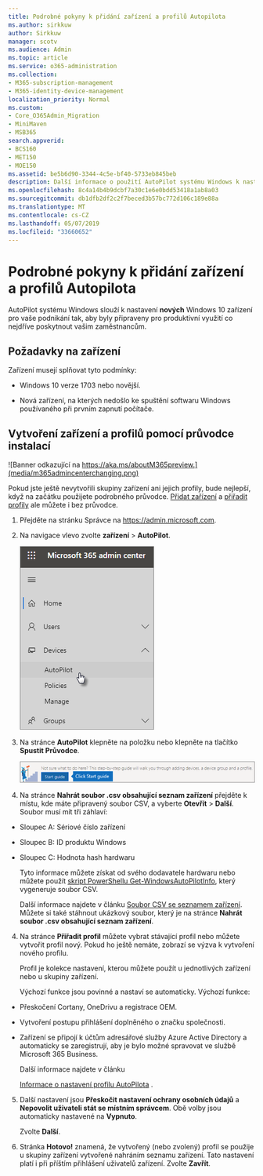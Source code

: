 ```yaml
---
title: Podrobné pokyny k přidání zařízení a profilů Autopilota
ms.author: sirkkuw
author: Sirkkuw
manager: scotv
ms.audience: Admin
ms.topic: article
ms.service: o365-administration
ms.collection:
- M365-subscription-management
- M365-identity-device-management
localization_priority: Normal
ms.custom:
- Core_O365Admin_Migration
- MiniMaven
- MSB365
search.appverid:
- BCS160
- MET150
- MOE150
ms.assetid: be5b6d90-3344-4c5e-bf40-5733eb845beb
description: Další informace o použití AutoPilot systému Windows k nastavení nových Windows 10 zařízení pro vaše podnikání.
ms.openlocfilehash: 8c4a14b4b9dcbf7a30c1e6e0bdd53418a1ab8a03
ms.sourcegitcommit: db1dfb2df2c2f7beced3b57bc772d106c189e88a
ms.translationtype: MT
ms.contentlocale: cs-CZ
ms.lasthandoff: 05/07/2019
ms.locfileid: "33660652"
---
```

# <a name="use-the-step-by-step-guide-to-add-autopilot-devices-and-profile"></a>Podrobné pokyny k přidání zařízení a profilů Autopilota

AutoPilot systému Windows slouží k nastavení **nových** Windows 10 zařízení pro vaše podnikání tak, aby byly připraveny pro produktivní využití co nejdříve poskytnout vašim zaměstnancům.
  
## <a name="device-requirements"></a>Požadavky na zařízení

Zařízení musejí splňovat tyto podmínky:
  
- Windows 10 verze 1703 nebo novější.
    
- Nová zařízení, na kterých nedošlo ke spuštění softwaru Windows používaného při prvním zapnutí počítače.
    
## <a name="use-the-setup-guide-to-create-devices-and-profiles"></a>Vytvoření zařízení a profilů pomocí průvodce instalací

![Banner odkazující na https://aka.ms/aboutM365preview.](media/m365admincenterchanging.png)

Pokud jste ještě nevytvořili skupiny zařízení ani jejich profily, bude nejlepší, když na začátku použijete podrobného průvodce. [Přidat zařízení](create-and-edit-autopilot-devices.md) a [přiřadit profily](create-and-edit-autopilot-profiles.md) ale můžete i bez průvodce. 
  
1. Přejděte na stránku Správce na <a href="https://go.microsoft.com/fwlink/p/?linkid=837890" target="_blank">https://admin.microsoft.com</a>.

2. Na navigace vlevo zvolte **zařízení** \> **AutoPilot**.

    ![V Centru správy vyberte zařízení a pak AutoPilot.](media/AutoPilot.png)
  
2. Na stránce **AutoPilot** klepněte na položku nebo klepněte na tlačítko **Spustit Průvodce**.
    
    ![Click Start guide for step-by-step instructions for Autopilot.](media/31662655-d1e6-437d-87ea-c0dec5da56f7.png)
  
3. Na stránce **Nahrát soubor .csv obsahující seznam zařízení** přejděte k místu, kde máte připravený soubor CSV, a vyberte **Otevřít** \> **Další**. Soubor musí mít tři záhlaví:
    
  - Sloupec A: Sériové číslo zařízení
    
  - Sloupec B: ID produktu Windows
    
  - Sloupec C: Hodnota hash hardwaru
    
    Tyto informace můžete získat od svého dodavatele hardwaru nebo můžete použít [skript PowerShellu Get-WindowsAutoPilotInfo](https://www.powershellgallery.com/packages/Get-WindowsAutoPilotInfo), který vygeneruje soubor CSV. 
    
    Další informace najdete v článku [Soubor CSV se seznamem zařízení](https://support.office.com/article/932e3676-2491-49f0-9177-d893d2f5276e). Můžete si také stáhnout ukázkový soubor, který je na stránce **Nahrát soubor .csv obsahující seznam zařízení**. 
    
4. Na stránce **Přiřadit profil** můžete vybrat stávající profil nebo můžete vytvořit profil nový. Pokud ho ještě nemáte, zobrazí se výzva k vytvoření nového profilu. 
    
    Profil je kolekce nastavení, kterou můžete použít u jednotlivých zařízení nebo u skupiny zařízení.
    
    Výchozí funkce jsou povinné a nastaví se automaticky. Výchozí funkce:
    
  - Přeskočení Cortany, OneDrivu a registrace OEM.
    
  - Vytvoření postupu přihlášení doplněného o značku společnosti.
    
  - Zařízení se připojí k účtům adresářové služby Azure Active Directory a automaticky se zaregistrují, aby je bylo možné spravovat ve službě Microsoft 365 Business.
    
    Další informace najdete v článku
    
    [Informace o nastavení profilu AutoPilota](autopilot-profile-settings.md) . 
    
5. Další nastavení jsou **Přeskočit nastavení ochrany osobních údajů** a **Nepovolit uživateli stát se místním správcem**. Obě volby jsou automaticky nastavené na **Vypnuto**. 
    
    Zvolte **Další**.
    
6. Stránka **Hotovo!** znamená, že vytvořený (nebo zvolený) profil se použije u skupiny zařízení vytvořené nahráním seznamu zařízení. Tato nastavení platí i při příštím přihlášení uživatelů zařízení. Zvolte **Zavřít**.
    